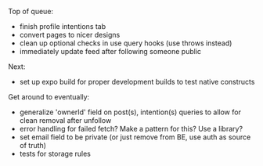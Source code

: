 Top of queue:
- finish profile intentions tab
- convert pages to nicer designs
- clean up optional checks in use query hooks (use throws instead)
- immediately update feed after following someone public

Next:
- set up expo build for proper development builds to test native constructs

Get around to eventually:
- generalize 'ownerId' field on post(s), intention(s) queries to allow for clean removal after unfollow
- error handling for failed fetch? Make a pattern for this? Use a library?
- set email field to be private (or just remove from BE, use auth as source of truth)
- tests for storage rules

